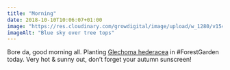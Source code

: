 ```yaml
---
title: "Morning"
date: 2018-10-10T10:06:07+01:00
image: "https://res.cloudinary.com/growdigital/image/upload/w_1280/v1544361538/trees-31346729888.jpg"
imageAlt: "Blue sky over tree tops"
---
```


Bore da, good morning all. Planting [Glechoma hederacea](https://pfaf.org/user/Plant.aspx?LatinName=Glechoma+hederacea) in #ForestGarden today. Very hot & sunny out, don’t forget your autumn sunscreen!
